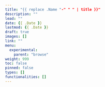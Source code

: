 ```yaml
---
title: "{{ replace .Name "-" " " | title }}"
description: ""
lead: ""
date: {{ .Date }}
lastmod: {{ .Date }}
draft: true
images: []
link: ""
menu:
  experimental:
    parent: "browse"
weight: 999
toc: false
pinned: false
types: []
functionalities: []
---
```

